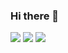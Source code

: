 ### Hi there 👋

<p>
    <a href="https://leetcode.com/dnhuan/" alt="LeetCode Profile">
        <img src="http://huandoan.tech/badge/dnhuan/Easy" /></a>
    <a href="https://leetcode.com/dnhuan/" alt="LeetCode Profile">
        <img src="http://huandoan.tech/badge/dnhuan/Medium" /></a>
    <a href="https://leetcode.com/dnhuan/" alt="LeetCode Profile">
        <img src="http://huandoan.tech/badge/dnhuan/Hard" /></a>
</p>

<!--
**dnhuan/dnhuan** is a ✨ _special_ ✨ repository because its `README.md` (this file) appears on your GitHub profile.

Here are some ideas to get you started:

- 🔭 I’m currently working on ...
- 🌱 I’m currently learning ...
- 👯 I’m looking to collaborate on ...
- 🤔 I’m looking for help with ...
- 💬 Ask me about ...
- 📫 How to reach me: ...
- 😄 Pronouns: ...
- ⚡ Fun fact: ...
-->

